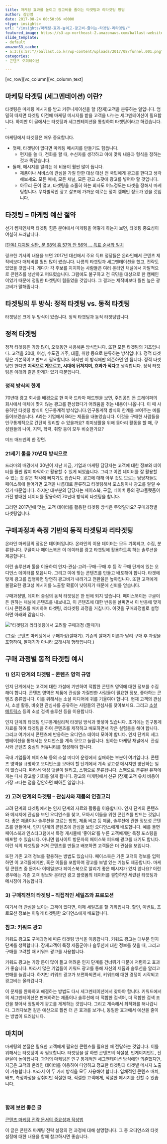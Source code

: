 ```yaml
---
title: 마케팅 효과를 높이고 광고비를 줄이는 타겟팅과 리타겟팅 방법
author: 김민영
date: 2017-08-24 00:50:06 +0000
<type: insights>
url: "/insights/마케팅-효과-높이고-광고비-줄이는-타겟팅-리타겟팅/"
featured_image: https://s3-ap-northeast-2.amazonaws.com/ballast-website-images/wp-content/uploads/2017/08/15105936/funnel.001.png
slide_template:
- default
amazonS3_cache:
- a:3:{s:57:"//ballast.co.kr/wp-content/uploads/2017/08/funnel.001.png";i:53087;s:107:"//s3-ap-northeast-2.amazonaws.com/ballast-website-images/wp-content/uploads/2017/08/15105936/funnel.001.png";i:53087;s:61:"//www.ballast.co.kr/wp-content/uploads/2017/08/funnel.001.png";i:53087;}
categories:
- 콘텐츠 오퍼레이션

---
```

\[vc_row\]\[vc_column\]\[vc_column_text\]

## 마케팅 타겟팅 (세그멘테이션) 이란?

타겟팅은 마케팅 메시지를 받고 커뮤니케이션을 할 (잠재)고객을 분류하는 일입니다. 엄밀히 따지면 타겟팅 이전에 마케팅 메시지를 받을 고객을 나누는 세그멘테이션이 필요합니다. 하지만 이 글에서는 타겟팅과 세그멘테이션을 통칭하여 타겟팅이라고 하겠습니다. .

마케팅에서 타겟팅은 매우 중요합니다.

* 첫째, 타겟팅이 없다면 마케팅 메시지를 만들기도 힘듭니다.
  * 편지를 쓸 때, 전화를 할 때, 수신자를 생각하고 이에 맞춰 내용과 형식을 정하는 것과 똑같습니다.
* 둘째, 메시지를 알리는 데 비용이 훨씬 많이 듭니다.
  * 제품이나 서비스에 관심을 가질 만한 대상 대신 전 국민에게 광고를 한다고 생각해보세요. 모든 매체, 모든 채널, 모든 광고 스팟에 광고를 넣어야 할 것입니다.
  * 아무리 돈이 많고, 타겟팅을 소홀히 하는 회사도 어느정도는 타겟을 정해서 마케팅합니다. 무차별적인 광고 살포에 가까운 예로는 정치 캠페인 정도가 있을 것입니다.

## 타겟팅 = 마케팅 예산 절약

선거 켐페인처럭 타겟팅 힘든 분야에서 마케팅을 어떻게 하는지 보면, 타겟팅 중요성이 여실히 드러납니다.

[\[단독\] 디지털 실탄, 문 68억 홍 57억 안 56억 … 득표 순서와 일치](http://news.joins.com/article/21862400)

링크한 기사의 내용을 보면 2017년 대선에서 주요 득표 정당들은 온라인에서 콘텐츠 제작비보다 매체비를 훨씬 많이 썼습니다. 나름의 타겟팅과 세그멘테이션을 했고, 전략도 있었을 것입니다. 게다가 각 후보를 지지하는 사람들은 여러 온라인 채널에서 자발적으로 콘텐츠를 생산하고 퍼뜨렸습니다. 그럼에도 불구하고 전 국민을 대상으로 한 캠페인이었기 때문에 정밀한 타겟팅이 힘들었을 것입니다. 그 결과는 제작비보다 훨씬 높은 광고비가 말해줍니다.

## 타겟팅의 두 방식: 정적 타겟팅 vs. 동적 타겟팅

타겟팅은 크게 두 방식이 있습니다. 정적 타겟팅과 동적 타겟팅입니다.

## 정적 타겟팅

정적 타겟팅은 가장 많이, 오랫동안 사용해온 방식입니다. 또한 모든 타겟팅의 기초입니다. 고객을 20대, 여성, 수도권 거주, 대졸, 취향 등으로 분류하는 방식입니다. 정적 타겟팅은 기본적이고 반드시 필요합니다. 하지만 이 방식에만 의존하면 안 됩니다. 정적 타겟팅만 한다면 **지적으로 게으르고, 시대에 뒤쳐지며, 효과가 적다**고 생각합니다. 정적 타겟팅은 아래와 같은 한계가 있기 때문입니다.

### 정적 방식의 한계

70년대 광고 회사를 배경으로 한 미국 드라마 매드멘을 보면, 주인공인 돈 드레이퍼의 회사에서 매체에 맞지 않는 광고를 편성했다가 어려움을 겪는 내용이 나옵니다. 이 때 사용하던 타겟팅 방식이 인구통계적 방식입니다.인구통계적 방식의 한계를 보여주는 예를 들어보겠습니다. A라는 기업에서 B라는 제품을 내놓았습니다. 이것을 구매한 사람들을 인구통계적으로 간단히 정리할 수 있을까요? 취미생활을 위해 동아리 활동을 할 때, 구성원들의 나이, 지역, 학력, 취향 등이 모두 비슷한가요?

미드 매드멘의 한 장면.

### 21세기 툴을 70년대 방식으로

드라마의 배경에서 30년이 지난 지금, 기업과 마케팅 담당자는 고객에 대한 정보와 데이터를 훨씬 많이 파악하고 활용할 수 있게 되었습니다. 그리고 이런 데이터를 잘 활용할 수 있는 것 같은 착각에 빠지기도 쉽습니다. 광고에 대해 아무 것도 모르는 담당자들도 페이스북에 들어가면 고객을 나름대로 분류하고 타겟팅해서 포스팅이나 광고를 알릴 수 있기 때문입니다. 하지만 대부분의 담당자는 페이스북, 구글, 네이버 등의 광고플랫폼이 가진 방대한 데이터를 활용하여 70년대 방식의 타겟팅을 합니다.

그러면 2017년에 맞는, 고객 데이터를 활용한 타겟팅 방식은 무엇일까요? 구매과정별 타겟팅입니다.

## 구매과정과 측정 기반의 동적 타겟팅과 리타겟팅

온라인 마케팅의 장점은 데이터입니다. 온라인의 이용 데이터는 모두 기록되고, 수집, 분류됩니다. 구글이나 페이스북은 이 데이터를 광고 타겟팅에 활용하도록 하는 솔루션을 제공합니다.

이런 솔루션과 툴을 이용하여 인지-관심-고려-구매-구매 후 등 각 구매 단계에 있는 오디언스 데이터를 모읍니다. 그리고 이에 맞는 콘텐츠를 만들고 배포해야 합니다. 타겟에 맞게 광고를 집행하면 당연히 광고비가 내려가고 전환율은 높아집니다. 또한 고객에게 불필요한 광고성 메시지를 노출할 확률이 낮아지기 때문에 신뢰를 얻습니다.

구매과정별, 데이터 중심의 동적 타겟팅은 한 번에 되지 않습니다. 페이스북이든 구글이든 원하는 채널에 콘텐츠를 내보내고, 이 콘텐츠에 대한 반응을 살피면서 이 반응에 맞게 다시 콘텐츠를 배치하여 타겟팅, 리타겟팅 과정을 거칩니다. 이것을 구매과정별로 설명하면 아래와 같습니다.

!["타겟팅과 리타겟팅에서 고려할 구매과정 (깔때기)](https://s3-ap-northeast-2.amazonaws.com/ballast-website-images/wp-content/uploads/2017/08/15105936/funnel.001.png)

\(그림: 콘텐츠 마케팅에서 구매과정(깔때기). 기존의 깔때기 이론과 달리 구매 후 과정을 포함하여, 깔때기가 아니라 모래시계 형태입니다.)

### 

## 구매 과정별 동적 타겟팅 예시

### 1) 인지 단계의 타겟팅 – 콘텐츠 영역 규명

인지 단계에서는 고객에 대한 가설에 기반하여 적합한 콘텐츠 영역에 대한 정보를 수집해야 합니다. 콘텐츠 영역은 제품에 관심을 가질만한 사람들이 필요한 정보, 좋아하는 콘텐츠 종류입니다. 이를 위해서는 소셜 미디어에 귀를 기울여야 합니다. 현재 고객의 관심사, 소셜 활동, 비슷한 관심사를 공유하는 사람들의 관심사를 찾아보세요. 그리고 [소셜 메트릭스](http://www.socialmetrics.co.kr/) 등의 소셜 검색 솔루션 등을 이용합니다.

인지 단계의 타겟팅 인구통계심리적 타겟팅 방식과 맞닿아 있습니다. 초기에는 인구통계 자료를 하여 타겟팅을 하여 콘텐츠를 제작하고 배포하면서 작은 실험들을 해야 합니다. 그리고 여기에서 콘텐츠에 반응하는 오디언스 데이터 모아야 합니다. 인지 단계의 세그멘테이션을 통해서는 오디언스를 계속 모으고 늘립니다. 원하는 마케팅 채널에서  관심사와 콘텐츠 중심의 커뮤니티를 형성해야 합니다.

국내 기업들이 페이스북 등의 소셜 미디어 운영에서 실패하는 부분이 여기입니다. 콘텐츠 영역을 규명하고 오디언스를 모아야 할 단계에서 계속 광고성 메시지만 양산하는 일이 많습니다. 따라서 악성 댓글이 달리고, 스팸으로 분류됩니다. 스팸으로 분류된 유저에게는 다시 광고할 기회를 잃게 됩니다. 광고와 마케팅에서 신규 (잠재)고객 유치 비용이 가장 크다는 점을 감안하면 뼈아픈 일입니다.

### 2) 고려 단계의 타겟팅 – 관심사와 제품의 연결고리

고려 단계의 타겟팅에서는 인지 단계의 자료와 활동을 이용합니다. 인지 단계의 콘텐츠와 메시지에 관심을 보인 오디언스를 찾고, 모아서 이들을 위한 콘텐츠를 만드는 것입니다. 좋은 제품이나 솔루션을 고르는 방법, 제품 비교 등 제품, 솔루션에 관한 정보성 콘텐츠를 만들어서, 인지 단계의 콘텐츠에 관심을 보인 오디언스에게 배포합니다. 예를 들면 페이스북과 인스타그램에서 특정 게시물에 ‘좋아요’를 누른 고객에게만 특정 포스팅을 배포할 수 있습니다. 아니면 웹사이트 방문자의 페이스북 피드에 광고를 내기도 합니다. 이런 식의 타겟팅을 거쳐 콘텐츠를 만들고 배포하면 고객들은 더 관심을 보입니다.

또한 기존 고객 정보를 활용하는 방법도 있습니다. 페이스북은 기존 고객의 정보를 입력하면 이 고객들에게만, 혹은 이들을 포함하여 광고를 보낼 있는 기능도 제공합니다. 마케팅 콘텐츠 중 문자나 이메일보다 페이스북으로 알리기 좋은 메시지가 있지 않나요? 이런 경우에는 기존 고객 정보와 온라인 광고 플랫폼의 데이터를 결합하면 세련된 타겟팅과 메시징이 가능합니다.

### 3) 구매직전의 타겟팅 – 직접적인 세일즈와 프로모션

여기서 더 관심을 보이는 고객이 있다면, 이제 세일즈를 할 기회입니다. 할인, 이벤트, 프로모션 정보는 이렇게 타겟팅한 오디언스에게 배포합니다.

### 참고: 키워드 광고

키워드 광고도 구매과정에 따른 타겟팅 방식을 이용합니다. 키워드 광고는 대부분 인지 단계를 생략합니다. 잠재고객이 특정 제품군이나 솔루션에 대한 정보를 찾을 때, 그리고 구매를 고려할 때 키워드 광고를 사용합니다.

키워드 광고는 가장 돈이 많이 들고 어려운 인지 단계를 건너뛰기 때문에 저렴하고 효과가 좋습니다. 따라서 많은 기업들이 키워드 광고를 통해 자신의 제품과 솔루션을 알리고 판매를 늘립니다. 하지만 키워드 광고가 보편화되면서, 키워드에 대한 경쟁이 시작되고 광고비는 올라갑니다.

이 문제를 완화하고 해결하는 방법도 다시 세그멘테이션에서 찾아야 합니다. 키워드에서의 세그멘테이션은 판매하려는 제품이나 솔루션에 더 적합한 검색어, 더 적합한 검색 조건을 찾아서 정밀하게 광고를 게제하는 것입니다. 그리고 계속해서 최적화를 해나갑니다. 그러다보면 같은 예산으로 훨씬 더 큰 효과를 보거나, 동일한 효과에서 예산을 줄이는 방법이 드러납니다.

## 마치며

마케팅의 본질은 필요한 고객에게 필요한 콘텐츠를 필요한 때 전달하는 것입니다. 이를 위해서는 타겟팅이 꼭 필요합니다. 타겟팅을 잘 하면 콘텐츠의 적절성, 인게이지먼트, 전환율이 높아집니다. 과거의 마케팅은 인구 통계적인 세그멘테이션 방식에만 의존했지만, 지금은 고객의 온라인 데이터를 이용하여 다양하고 정교한 타겟팅과 타겟별 메시지 노출이 가능합니다. 따라서 이 두 가지 방식을 모두 사용해야 합니다. 입체적인 콘텐츠 배치, 배포, 측정과정을 갖춰야만 적절한 때, 적절한 고객에게, 적절한 메시지를 전할 수 있습니다.

 

### 함께 보면 좋은 글

[콘텐츠 마케팅 전략 문서의 중요성과 작성법](http://ballast.co.kr/insights/%ec%bd%98%ed%85%90%ec%b8%a0-%eb%a7%88%ec%bc%80%ed%8c%85-%ec%a0%84%eb%9e%b5-%eb%ac%b8%ec%84%9c%ec%9d%98-%ec%a4%91%ec%9a%94%ec%84%b1%ea%b3%bc-%ec%9e%91%ec%84%b1%eb%b2%95/)

이 글은 콘텐츠 마케팅 전략 설정의 전 과정에 대해 설명합니다. 그 중 오디언스와 타겟 설정에 대한 내용을 함께 참고하시면 좋습니다.